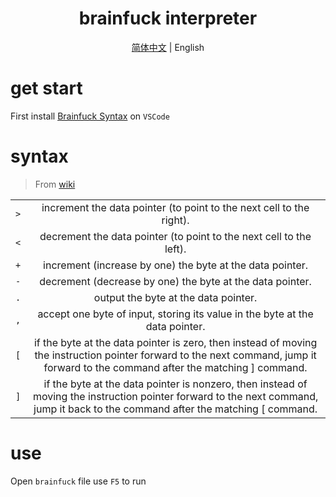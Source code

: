 <center>

<h1>brainfuck interpreter</h1>

[简体中文](README.me) | English

</center>

# get start

First install [Brainfuck Syntax](https://github.com/attilabuti/brainfuck-syntax) on `VSCode`

# syntax

> From [wiki](http://en.wikipedia.org/wiki/Brainfuck)

|||
:---:|:---:
`>`|increment the data pointer (to point to the next cell to the right).
`<`|decrement the data pointer (to point to the next cell to the left).
`+`|increment (increase by one) the byte at the data pointer.
`-`|decrement (decrease by one) the byte at the data pointer.
`.`|output the byte at the data pointer.
`,`|accept one byte of input, storing its value in the byte at the data pointer.
`[`|if the byte at the data pointer is zero, then instead of moving the instruction pointer forward to the next command, jump it forward to the command after the matching ] command.
`]`|if the byte at the data pointer is nonzero, then instead of moving the instruction pointer forward to the next command, jump it back to the command after the matching [ command.

# use

Open `brainfuck` file use `F5` to run
